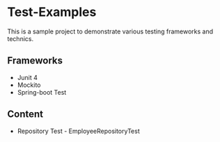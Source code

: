 # Test-Examples
This is a sample project to demonstrate various testing frameworks
and technics.

## Frameworks

- Junit 4
- Mockito
- Spring-boot Test

## Content

- Repository Test - EmployeeRepositoryTest
